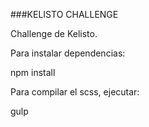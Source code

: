 ###KELISTO CHALLENGE

Challenge de Kelisto.

Para instalar dependencias: 

npm install 

Para compilar el scss, ejecutar: 

gulp 

